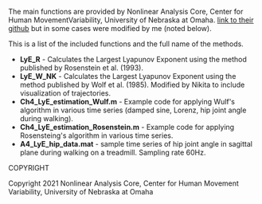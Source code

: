 The main functions are provided by Nonlinear Analysis Core, Center for Human MovementVariability, University of Nebraska at Omaha. [link to their github](https://github.com/Nonlinear-Analysis-Core/NONANLibrary) but in some cases were modified by me (noted below).

This is a list of the included functions and the full name of the methods.

- **LyE_R** - Calculates the Largest Lyapunov Exponent using the method published by Rosenstein et al. (1993).
- **LyE_W_NK** - Calculates the Largest Lyapunov Exponent using the method published by Wolf et al. (1985). Modified by Nikita to include visualization of trajectories.
- **Ch4_LyE_estimation_Wulf.m** - Example code for applying Wulf's algorithm in various time series (damped sine, Lorenz, hip joint angle during walking).
- **Ch4_LyE_estimation_Rosenstein.m** -  Example code for applying Rosensteing's algorithm in various time series.
- **A4_LyE_hip_data.mat** - sample time series of hip joint angle in sagittal plane during walking on a treadmill. Sampling rate 60Hz.


COPYRIGHT

Copyright 2021 Nonlinear Analysis Core, Center for Human Movement Variability, University of Nebraska at Omaha
